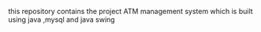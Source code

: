 this repository contains the project ATM management system which is built using java ,mysql and java swing  
